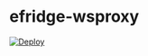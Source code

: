 # efridge-wsproxy

[![Deploy](https://www.herokucdn.com/deploy/button.svg)](https://heroku.com/deploy?template=https://github.com/marco2207/efridge-wsproxy/tree/main)
